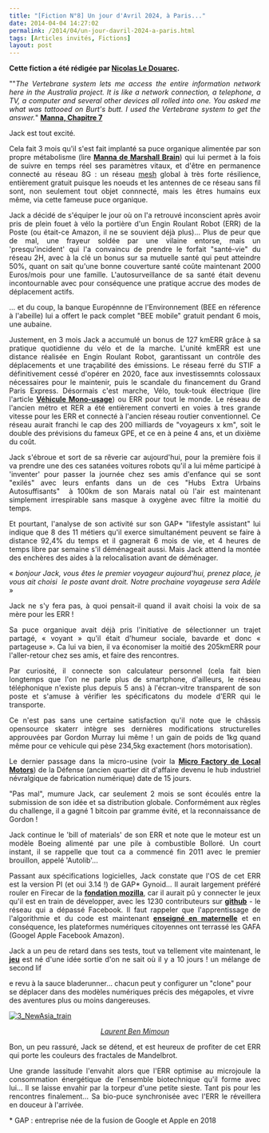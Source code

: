 ```yaml
---
title: "[Fiction N°8] Un jour d'Avril 2024, à Paris..."
date: 2014-04-04 14:27:02
permalink: /2014/04/un-jour-davril-2024-a-paris.html
tags: [Articles invités, Fictions]
layout: post
---
```


<p dir="ltr" style="text-align: justify;"><strong>Cette fiction a été rédigée par <a href="https://twitter.com/ledouarec" target="_blank" rel="noopener">Nicolas Le Douarec</a>.</strong></p>

<p dir="ltr" style="text-align: justify;">""<em>The Vertebrane system lets me access the entire information network here in the Australia project. It is like a network connection, a telephone, a TV, a computer and several other devices all rolled into one. You asked me what was tattooed on Burt's butt. I used the Vertebrane system to get the answer.</em>" <a href="http://marshallbrain.com/manna7.htm" target="_blank" rel="noopener"><strong>Manna, Chapitre 7</strong></a></p>

<p dir="ltr" style="text-align: justify;">Jack est tout excité.</p>

<p dir="ltr" style="text-align: justify;">Cela fait 3 mois qu'il s'est fait implanté sa puce organique alimentée par son propre métabolisme (lire <a href="http://marshallbrain.com/manna1.htm" target="_blank" rel="noopener"><strong>Manna de Marshall Brain</strong></a>) qui lui permet à la fois de suivre en temps réel ses paramètres vitaux, et d'être en permanence connecté au réseau 8G : un réseau <a title="topologie Mesh" href="http://fr.wikipedia.org/wiki/Topologie_mesh" target="_blank" rel="noopener">mesh</a> global à très forte résilience, entièrement gratuit puisque les noeuds et les antennes de ce réseau sans fil sont, non seulement tout objet connnecté, mais les êtres humains eux même, via cette fameuse puce organique.</p>

<p dir="ltr" style="text-align: justify;">Jack a décidé de s'équiper le jour où on l'a retrouvé inconscient après avoir pris de plein fouet à vélo la portière d'un Engin Roulant Robot (ERR) de la Poste (ou était-ce Amazon, il ne se souvient déjà plus)… Plus de peur que de mal, une frayeur soldée par une vilaine entorse, mais un 'presqu'incident' qui l'a convaincu de prendre le forfait "santé-vie" du réseau 2H, avec à la clé un bonus sur sa mutuelle santé qui peut atteindre 50%, quant on sait qu'une bonne couverture santé coûte maintenant 2000 Euros/mois pour une famille. L'autosurveillance de sa santé était devenu incontournable avec pour conséquence une pratique accrue des modes de déplacement actifs.</p>

<!--more-->

<p dir="ltr" style="text-align: justify;">… et du coup, la banque Europénnne de l'Environnement (BEE en réference à l'abeille) lui a offert le pack complet "BEE mobile" gratuit pendant 6 mois, une aubaine.</p>

<p dir="ltr" style="text-align: justify;">Justement, en 3 mois Jack a accumulé un bonus de 127 kmERR grâce à sa pratique quotidienne du vélo et de la marche. L'unité kmERR est une distance réalisée en Engin Roulant Robot, garantissant un contrôle des déplacements et une traçabilité des émissions. Le réseau ferré du STIF a définitivement cessé d'opérer en 2020, face aux investissemnts colossaux nécessaires pour le maintenir, puis le scandale du financement du Grand Paris Express. Désormais c'est marche, Vélo, touk-touk électrique (lire l'article <a href="https://gabrielplassat.github.io/transportsdufutur/2012/10/exemples-de-vehicule-mono-usage-a-tendance-servicielle.html" target="_blank" rel="noopener"><strong>Véhicule Mono-usage</strong></a>) ou ERR pour tout le monde. Le réseau de l'ancien métro et RER a été entièrement converti en voies à tres grande vitesse pour les ERR et connecté à l'ancien réseau routier conventionnel. Ce réseau aurait franchi le cap des 200 milliards de "voyageurs x km", soit le double des prévisions du fameux GPE, et ce en à peine 4 ans, et un dixième du coût.</p>

<p dir="ltr" style="text-align: justify;">Jack s'ébroue et sort de sa rêverie car aujourd'hui, pour la première fois il va prendre une des ces satanées voitures robots qu'il a lui même participé à 'inventer' pour passer la journée chez ses amis d'enfance qui se sont "exilés" avec leurs enfants dans un de ces "Hubs Extra Urbains Autosuffisants"  à 100km de son Marais natal où l'air est maintenant simplement irrespirable sans masque à oxygène avec filtre la moitié du temps.</p>

<p dir="ltr" style="text-align: justify;">Et pourtant, l'analyse de son activité sur son GAP* "lifestyle assistant" lui indique que 8 des 11 métiers qu'il exerce simultanément peuvent se faire à distance 92,4% du temps et il gagnerait 6 mois de vie, et 4 heures de temps libre par semaine s'il déménageait aussi. Mais Jack attend la montée des enchères des aides à la relocalisation avant de déménager.</p>

<p dir="ltr" style="text-align: justify;">« <em>bonjour Jack, vous êtes le premier voyageur aujourd'hui, prenez place, je vous ait choisi  le poste avant droit. Notre prochaine voyageuse sera Adèle</em> »</p>

<p dir="ltr" style="text-align: justify;">Jack ne s'y fera pas, à quoi pensait-il quand il avait choisi la voix de sa mère pour les ERR !</p>

<p dir="ltr" style="text-align: justify;">Sa puce organique avait déjà pris l'initiative de sélectionner un trajet partagé, « voyant » qu'il était d'humeur sociale, bavarde et donc « partageuse ». Ca lui va bien, il va économiser la moitié des 205kmERR pour l'aller-retour chez ses amis, et faire des rencontres.</p>

<p dir="ltr" style="text-align: justify;">Par curiosité, il connecte son calculateur personnel (cela fait bien longtemps que l'on ne parle plus de smartphone, d'ailleurs, le réseau téléphonique n'existe plus depuis 5 ans) à l'écran-vitre transparent de son poste et s'amuse à vérifier les spécificatons du modele d'ERR qui le transporte.</p>

<p dir="ltr" style="text-align: justify;">Ce n'est pas sans une certaine satisfaction qu'il note que le châssis opensource skaterr intègre ses dernières modifications structurelles approuvées par Gordon Murray lui même ! un gain de poids de 1kg quand même pour ce vehicule qui pèse 234,5kg exactement (hors motorisation).</p>

<p dir="ltr" style="text-align: justify;">Le dernier passage dans la micro-usine (voir la <a href="https://localmotors.com/microfactory/" target="_blank" rel="noopener"><strong>Micro Factory de Local Motors</strong></a>) de la Défense (ancien quartier dit d'affaire devenu le hub industriel névralgique de fabrication numérique) date de 15 jours.</p>

<p dir="ltr" style="text-align: justify;">"Pas mal", mumure Jack, car seulement 2 mois se sont écoulés entre la submission de son idée et sa distribution globale. Conformément aux règles du challenge, il a gagné 1 bitcoin par gramme évité, et la reconnaissance de Gordon !</p>

<p dir="ltr" style="text-align: justify;">Jack continue le 'bill of materials' de son ERR et note que le moteur est un modèle Boeing alimenté par une pile à combustible Bolloré. Un court instant, il se rappelle que tout ca a commencé fin 2011 avec le premier brouillon, appelé 'Autolib'...</p>

<p dir="ltr" style="text-align: justify;">Passant aux spécifications logicielles, Jack constate que l'OS de cet ERR est la version PI (et oui 3.14 !) de GAP* Gynoid… Il aurait largement préféré rouler en Firecar de la <a href="https://www.mozilla.org/en-US/foundation/" target="_blank" rel="noopener"><strong>fondation mozilla</strong></a>, car il aurait pû y connecter le jeux qu'il est en train de développer, avec les 1230 contributeurs sur <a href="https://github.com/" target="_blank" rel="noopener"><strong>github</strong></a> - le réseau qui a dépassé Facebook. Il faut rappeler que l'apprentissage de l'algorithmie et du code est maintenant <a href="http://www.scratchmypi.co.uk/" target="_blank" rel="noopener"><strong>enseigné en maternelle</strong></a> et en conséquence, les plateformes numériques citoyennes ont terrassé les GAFA (Googel Apple Facebook Amazon).</p>

<p dir="ltr" style="text-align: justify;">Jack a un peu de retard dans ses tests, tout va tellement vite maintenant, le <a href="http://www.mobility-trends.com/index.php/2013/03/come-out-and-play-towards-the-emergence-of-the-playable-city" target="_blank" rel="noopener"><strong>jeu</strong></a> est né d'une idée sortie d'on ne sait où il y a 10 jours ! un mélange de second lif

e revu à la sauce bladerunner… chacun peut y configurer un "clone" pour se déplacer dans des modèles numériques précis des mégapoles, et vivre des aventures plus ou moins dangereuses.</p>

<p dir="ltr" style="text-align: justify;"><a class="asset-img-link" href="https://gabrielplassat.github.io/transportsdufutur/wp-content/uploads/sites/6/old/6a0120a66d2ad4970b01a73d9f2ee7970d-pi.jpg"><img class="asset asset-image at-xid-6a0120a66d2ad4970b01a73d9f2ee7970d image-full img-responsive" title="3_NewAsia_train" src="/wp-content/uploads/sites/6/old/6a0120a66d2ad4970b01a73d9f2ee7970d-800wi.jpg" alt="3_NewAsia_train" border="0" /></a></p>

<p dir="ltr" style="text-align: center;"><a href="http://www.blueman.ws/concept/total_recall.php" target="_blank" rel="noopener"><em>Laurent Ben Mimoun</em></a></p>

<p dir="ltr" style="text-align: justify;">Bon, un peu rassuré, Jack se détend, et est heureux de profiter de cet ERR qui porte les couleurs des fractales de Mandelbrot.</p>

<p dir="ltr" style="text-align: justify;">Une grande lassitude l'envahit alors que l'ERR optimise au microjoule la consommation énergétique de l'ensemble biotechnique qu'il forme avec lui… Il se laisse envahir par la torpeur d'une petite sieste. Tant pis pour les rencontres finalement… Sa bio-puce synchronisée avec l'ERR le réveillera en douceur à l'arrivée.</p>

<p style="text-align: justify;">* GAP : entreprise née de la fusion de Google et Apple en 2018</p>
